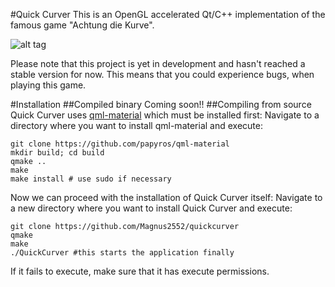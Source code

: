 #Quick Curver
This is an OpenGL accelerated Qt/C++ implementation of the famous game "Achtung die Kurve".

![alt tag](http://i.imgur.com/HTNalqO.png)

Please note that this project is yet in development and hasn't reached a stable version for now. This means that you could experience bugs, when playing this game.

#Installation
##Compiled binary
Coming soon!!
##Compiling from source
Quick Curver uses [qml-material](https://github.com/papyros/qml-material) which must be installed first:
Navigate to a directory where you want to install qml-material and execute:
```{r, engine='bash', count_lines}
git clone https://github.com/papyros/qml-material
mkdir build; cd build
qmake ..
make
make install # use sudo if necessary
```
Now we can proceed with the installation of Quick Curver itself:
Navigate to a new directory where you want to install Quick Curver and execute:
```{r, engine='bash', count_lines}
git clone https://github.com/Magnus2552/quickcurver
qmake
make
./QuickCurver #this starts the application finally
```

If it fails to execute, make sure that it has execute permissions.
